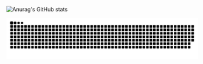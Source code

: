 ![Anurag's GitHub stats](https://github-readme-stats.vercel.app/api?username=yaoshanliang&count_private=true&bg_color=30,e96443,904e95&title_color=fff&text_color=fff)


![Snake animation](https://raw.githubusercontent.com/yaoshanliang/yaoshanliang/output/github-contribution-grid-snake.svg)

<!-- [![Anurag's GitHub stats](https://github-readme-stats.vercel.app/api?username=yaoshanliang&count_private=true&show_icons=true&theme=vue-dark&bg_color=30,e96443,904e95)](https://github.com/anuraghazra/github-readme-stats)
[![Top Langs](https://github-readme-stats.vercel.app/api/top-langs/?username=yaoshanliang&theme=nord&layout=compact&?hide=PLpgSQL)](https://github.com/anuraghazra/github-readme-stats) -->

<!--
**yaoshanliang/yaoshanliang** is a ✨ _special_ ✨ repository because its `README.md` (this file) appears on your GitHub profile.

Here are some ideas to get you started:

- 🔭 I’m currently working on ...
- 🌱 I’m currently learning ...
- 👯 I’m looking to collaborate on ...
- 🤔 I’m looking for help with ...
- 💬 Ask me about ...
- 📫 How to reach me: ...
- 😄 Pronouns: ...
- ⚡ Fun fact: ...
-->
